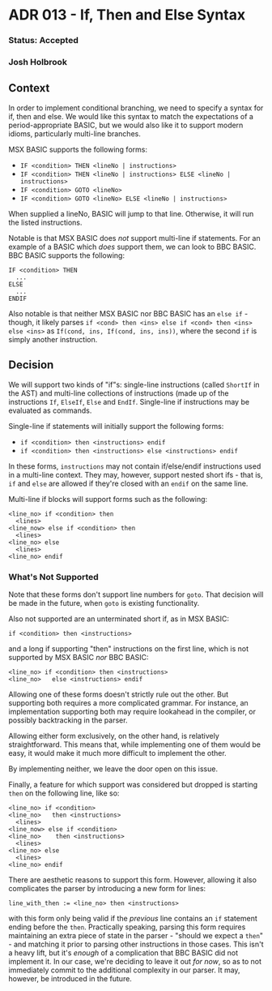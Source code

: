 # ADR 013 - If, Then and Else Syntax
### Status: Accepted
### Josh Holbrook

## Context

In order to implement conditional branching, we need to specify a syntax
for if, then and else. We would like this syntax to match the expectations of
a period-appropriate BASIC, but we would also like it to support modern idioms,
particularly multi-line branches.

MSX BASIC supports the following forms:

- `IF <condition> THEN <lineNo | instructions>`
- `IF <condition> THEN <lineNo | instructions> ELSE <lineNo | instructions>`
- `IF <condition> GOTO <lineNo>`
- `IF <condition> GOTO <lineNo> ELSE <lineNo | instructions>`

When supplied a lineNo, BASIC will jump to that line. Otherwise, it will run
the listed instructions.

Notable is that MSX BASIC does *not* support multi-line if statements.
For an example of a BASIC which *does* support them, we can look to BBC BASIC.
BBC BASIC supports the following:

```
IF <condition> THEN
  ...
ELSE
  ...
ENDIF
```

Also notable is that neither MSX BASIC nor BBC BASIC has an `else if` - though,
it likely parses `if <cond> then <ins> else if <cond> then <ins> else <ins>` as
`If(cond, ins, If(cond, ins, ins))`, where the second `if` is simply another
instruction.

## Decision

We will support two kinds of "if"s: single-line instructions (called `ShortIf`
in the AST) and multi-line collections of instructions (made up of the
instructions `If`, `ElseIf`, `Else` and `EndIf`. Single-line if instructions
may be evaluated as commands.

Single-line if statements will initially support the following forms:

- `if <condition> then <instructions> endif`
- `if <condition> then <instructions> else <instructions> endif`

In these forms, `instructions` may not contain if/else/endif instructions
used in a multi-line context. They may, however, support nested short ifs -
that is, `if` and `else` are allowed if they're closed with an `endif` on the
same line.

Multi-line if blocks will support forms such as the following:

```
<line_no> if <condition> then
  <lines>
<line_now> else if <condition> then
  <lines>
<line_no> else
  <lines>
<line_no> endif
```

### What's Not Supported

Note that these forms don't support line numbers for `goto`. That decision
will be made in the future, when `goto` is existing functionality.

Also not supported are an unterminated short if, as in MSX BASIC:

```basic
if <condition> then <instructions>
```

and a long if supporting "then" instructions on the first line, which is not
supported by MSX BASIC *nor* BBC BASIC:

```basic
<line_no> if <condition> then <instructions>
<line_no>   else <instructions> endif
```

Allowing one of these forms doesn't strictly rule out the other. But supporting
both requires a more complicated grammar. For instance, an implementation
supporting both may require lookahead in the compiler, or possibly backtracking
in the parser.

Allowing either form exclusively, on the other hand, is relatively
straightforward. This means that, while implementing one of them would be
easy, it would make it much more difficult to implement the other.

By implementing neither, we leave the door open on this issue.

Finally, a feature for which support was considered but dropped is starting
`then` on the following line, like so:

```
<line_no> if <condition>
<line_no>   then <instructions>
  <lines>
<line_now> else if <condition>
<line_no>    then <instructions>
  <lines>
<line_no> else
  <lines>
<line_no> endif
```

There are aesthetic reasons to support this form. However, allowing it also
complicates the parser by introducing a new form for lines:

```
line_with_then := <line_no> then <instructions>
```

with this form only being valid if the *previous* line contains an `if`
statement ending before the `then`. Practically speaking, parsing this form
requires maintaining an extra piece of state in the parser - "should we expect
a `then`" - and matching it prior to parsing other instructions in those cases.
This isn't a heavy lift, but it's *enough* of a complication that BBC BASIC
did not implement it. In our case, we're deciding to leave it out *for now*, so
as to not immediately commit to the additional complexity in our parser. It
may, however, be introduced in the future.
